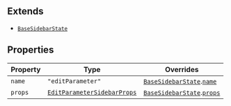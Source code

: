 ## Extends

- [`BaseSidebarState`](BaseSidebarState.md)

## Properties

| Property | Type | Overrides |
| ------ | ------ | ------ |
| <a id="name"></a> `name` | `"editParameter"` | [`BaseSidebarState`](BaseSidebarState.md).[`name`](BaseSidebarState.md#name) |
| <a id="props"></a> `props` | [`EditParameterSidebarProps`](EditParameterSidebarProps.md) | [`BaseSidebarState`](BaseSidebarState.md).[`props`](BaseSidebarState.md#props) |
